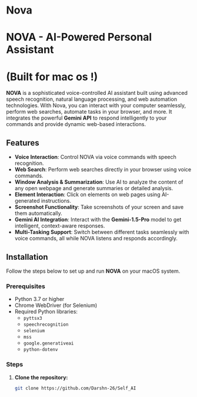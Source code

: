 # Nova
# NOVA - AI-Powered Personal Assistant
# (Built for mac os !)
**NOVA** is a sophisticated voice-controlled AI assistant built using advanced speech recognition, natural language processing, and web automation technologies. With Nova, you can interact with your computer seamlessly, perform web searches, automate tasks in your browser, and more. It integrates the powerful **Gemini API** to respond intelligently to your commands and provide dynamic web-based interactions.

## Features

- **Voice Interaction**: Control NOVA via voice commands with speech recognition.
- **Web Search**: Perform web searches directly in your browser using voice commands.
- **Window Analysis & Summarization**: Use AI to analyze the content of any open webpage and generate summaries or detailed analysis.
- **Element Interaction**: Click on elements on web pages using AI-generated instructions.
- **Screenshot Functionality**: Take screenshots of your screen and save them automatically.
- **Gemini AI Integration**: Interact with the **Gemini-1.5-Pro** model to get intelligent, context-aware responses.
- **Multi-Tasking Support**: Switch between different tasks seamlessly with voice commands, all while NOVA listens and responds accordingly.

## Installation

Follow the steps below to set up and run **NOVA** on your macOS system.

### Prerequisites

- Python 3.7 or higher
- Chrome WebDriver (for Selenium)
- Required Python libraries:
  - `pyttsx3`
  - `speechrecognition`
  - `selenium`
  - `mss`
  - `google.generativeai`
  - `python-dotenv`

### Steps

1. **Clone the repository:**

   ```bash
   git clone https://github.com/Darshn-26/Self_AI
